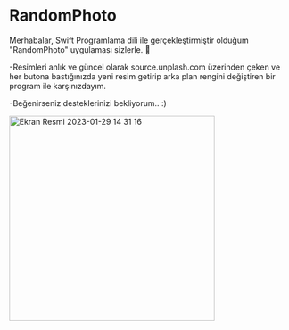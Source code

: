 # RandomPhoto

Merhabalar, Swift Programlama dili ile gerçekleştirmiştir olduğum "RandomPhoto" uygulaması sizlerle. 🙂

-Resimleri anlık ve güncel olarak source.unplash.com üzerinden çeken ve her butona bastığınızda yeni resim getirip arka plan rengini değiştiren bir program ile karşınızdayım.

-Beğenirseniz desteklerinizi bekliyorum.. :)

<img width="368" alt="Ekran Resmi 2023-01-29 14 31 16" src="https://user-images.githubusercontent.com/96051221/215323215-e0f47e47-cd31-44ed-bd96-f9eeebd34671.png">
